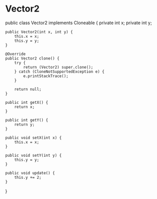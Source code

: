 # Vector2
public class Vector2 implements Cloneable {
    private int x;
    private int y;

    public Vector2(int x, int y) {
        this.x = x;
        this.y = y;
    }

    @Override
    public Vector2 clone() {
        try {
            return (Vector2) super.clone();
        } catch (CloneNotSupportedException e) {
            e.printStackTrace();
        }

        return null;
    }

    public int getX() {
        return x;
    }

    public int getY() {
        return y;
    }

    public void setX(int x) {
        this.x = x;
    }

    public void setY(int y) {
        this.y = y;
    }

    public void update() {
        this.y += 2;
    }

}

